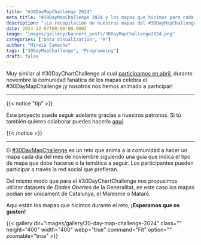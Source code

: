 ```yaml
---
title: "#30DayMapChallenge 2024"
meta_title: "#30DayMapChallenge 2024 y los mapas que hicimos para cada reto"
description: "¡La recopilación de nuestros mapas del #30DayMapChallenge de este año!"
date: 2024-12-07T00:00:00.000Z
image: "images/gallery/banners_posts/30DayMapChallenge2024.png"
categories: ["Data Visualization", "R"]
author: "Mireia Camacho"
tags: ["30DayMapChallenge", "Programming"]
draft: false
---
```


Muy similar al #30DayChartChallenge al cual [participamos en abril](https://miraidata.es/blog/30-day-chart-challenge-2024/), durante novembre la comunidad fanática de los mapas celebra el #30DayMapChallenge ¡y nosotros nos hemos animado a participar!

<hr>

{{< notice "tip" >}}

Este proyecto puede seguir adelante gracias a nuestros patronos. Si tú también quieres colaborar puedes hacerlo [aquí](https://www.patreon.com/user/creators?u=136816989 "Mirai Data Patreon page").

{{< /notice >}}

<hr>

El [#30DayMapChallenge](https://30daymapchallenge.com/ "Página web con las guias del reto 2024") es un reto que anima a la comunidad a hacer un mapa cada día del mes de noviembre siguiendo una guía que indica el tipo de mapa que debe hacerse o la temática a seguir. Los participantes pueden participar a través la red social que prefieran.

Del mismo modo que para el #30DayChartChallenge nos propusimos utilizar datasets de *Dades Obertes* de la Generalitat, en este caso los mapas podían ser únicament de Catalunya, el Maresme o Mataró.

Aquí están los mapas que hicimos durante el reto, **¡Esperamos que os gusten!**

{{< gallery dir="images/gallery/30-day-map-challenge-2024" class="" height="400" width="400" webp="true" command="Fit" option="" zoomable="true" >}}

